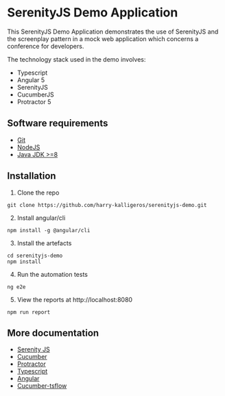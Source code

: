 # SerenityJS Demo Application

This SerenityJS Demo Application demonstrates the use of SerenityJS and the screenplay pattern in a mock web application which concerns a conference for developers.

The technology stack used in the demo involves:

*	Typescript
*	Angular 5
*	SerenityJS
* 	CucumberJS
*	Protractor 5

## Software requirements

* [Git](https://git-scm.com/book/en/v2/Getting-Started-Installing-Git)
* [NodeJS](https://nodejs.org/en/download/)
* [Java JDK >=8](http://www.oracle.com/technetwork/java/javase/downloads/jdk8-downloads-2133151.html)

## Installation

1. Clone the repo 

```
git clone https://github.com/harry-kalligeros/serenityjs-demo.git
```

2. Install angular/cli
```
npm install -g @angular/cli
```

3. Install the artefacts
```
cd serenityjs-demo
npm install
```

4. Run the automation tests
```
ng e2e
```

5. View the reports at http://localhost:8080
```
npm run report
```

## More documentation

* [Serenity JS](http://serenity-js.org/)
* [Cucumber](https://cucumber.io/)
* [Protractor](https://www.protractortest.org/#/)
* [Typescript](https://www.typescriptlang.org/)
* [Angular](https://angular.io/)
* [Cucumber-tsflow](https://www.npmjs.com/package/cucumber-tsflow)


